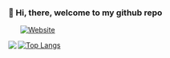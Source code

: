 ### 👋 Hi, there, welcome to my github repo

&nbsp;&nbsp;&nbsp;&nbsp;&nbsp; [![Website](https://img.shields.io/badge/Visit%20my-Website-blue?style=for-the-badge&logo=github)](https://rmsrosa.github.io/)

<!--
**rmsrosa/rmsrosa** is a ✨ _special_ ✨ repository because its `README.md` (this file) appears on your GitHub profile.

Here are some ideas to get you started:

- 🔭 I’m currently working on ...
- 🌱 I’m currently learning ...
- 👯 I’m looking to collaborate on ...
- 🤔 I’m looking for help with ...
- 💬 Ask me about ...
- 📫 How to reach me: ...
- 😄 Pronouns: ...
- ⚡ Fun fact: ...
-->

<img align="left" src="https://github-readme-stats.vercel.app/api?username=rmsrosa&show_icons=true&bg_color=ffffff&title_color=40a0ff&text_color=eea010&icon_color=20aa50&hide_border=true&count_private=true" /> 

[![Top Langs](https://github-readme-stats.vercel.app/api/top-langs/?username=rmsrosa&hide=javascript,html,jupyter%20notebook&hide_border=true)](https://github.com/anuraghazra/github-readme-stats)
